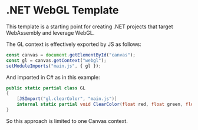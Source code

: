 # .NET WebGL Template

This template is a starting point for creating .NET projects that target WebAssembly and leverage WebGL.

The GL context is effectively exported by JS as follows:

```js
const canvas = document.getElementById("canvas");
const gl = canvas.getContext("webgl");
setModuleImports("main.js", { gl });
```

And imported in C# as in this example:

```cs
public static partial class GL
{
    [JSImport("gl.clearColor", "main.js")]
    internal static partial void ClearColor(float red, float green, float blue, float alpha);
}
```

So this approach is limited to one Canvas context.

